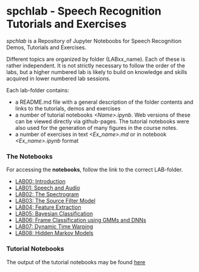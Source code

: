 # spchlab - Speech Recognition Tutorials and Exercises

*spchlab* is a Repository of Jupyter Noteboobs for Speech Recognition Demos, Tutorials and Exercises. 

Different topics are organized by folder (LABxx_name). Each of these is rather independent.  It is not strictly necessary to follow the order of the labs, but a higher numbered lab is likely to build on knowledge and skills acquired in lower numbered lab sessions.   

Each lab-folder contains:
- a README.md file with a general description of the folder contents and links to the tutorials, demos and exercises  
- a number of tutorial notebooks *\<Name>.ipynb*.  Web versions of these
 can be viewed directly via github-pages.  The tutorial notebooks were also used for the generation of many figures in the course notes.
- a number of exercises in text *\<Ex_name>.md* or in notebook *\<Ex_name>.ipynb* format


### The Notebooks
For accessing the **notebooks**, follow the link to the correct LAB-folder.   

- [LAB00: Introduction](./lab00_introduction/)
- [LAB01: Speech and Audio](lab01_speech_audio/)
- [LAB02: The Spectrogram](lab02_spectrogram/)
- [LAB03: The Source Filter Model](lab03_source_filter/)
- [LAB04: Feature Extraction](lab04_feature_extraction/)
- [LAB05: Bayesian Classification](lab05_bayes/)
- [LAB06: Frame Classification using GMMs and DNNs](lab06_classification/)
- [LAB07: Dynamic Time Warping](lab07_dtw/)
- [LAB08: Hidden Markov Models](lab08_hmm/)


### Tutorial Notebooks

The output of the tutorial notebooks may be found [here](https://compi1234.github.io/spchlab/Tutorials)

